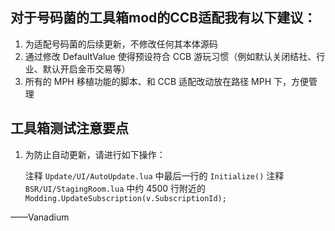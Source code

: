 ## 对于号码菌的工具箱mod的CCB适配我有以下建议：

1. 为适配号码菌的后续更新，不修改任何其本体源码
2. 通过修改 DefaultValue 使得预设符合 CCB 游玩习惯（例如默认关闭结社、行业、默认开启金币交易等）
3. 所有的 MPH 移植功能的脚本、和 CCB 适配改动放在路径 MPH 下，方便管理

## 工具箱测试注意要点

1. 为防止自动更新，请进行如下操作：

    注释 `Update/UI/AutoUpdate.lua` 中最后一行的 `Initialize()`
    注释 `BSR/UI/StagingRoom.lua` 中约 4500 行附近的 `Modding.UpdateSubscription(v.SubscriptionId);`


——Vanadium